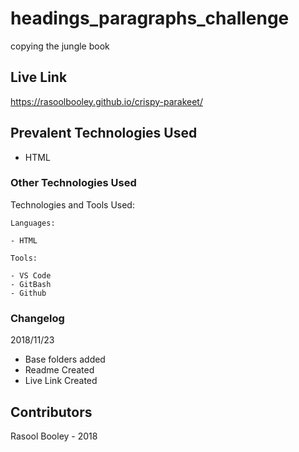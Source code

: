 # headings_paragraphs_challenge

copying the jungle book 

## Live Link
https://rasoolbooley.github.io/crispy-parakeet/

## Prevalent Technologies Used

 - HTML

### Other Technologies Used

Technologies and Tools Used:

```
Languages:

- HTML

```
```
Tools:

- VS Code
- GitBash
- Github

```

### Changelog

2018/11/23
- Base folders added
- Readme Created
- Live Link Created

## Contributors

Rasool Booley - 2018